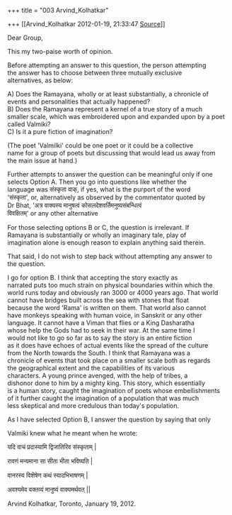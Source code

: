 +++
title = "003 Arvind_Kolhatkar"

+++
[[Arvind_Kolhatkar	2012-01-19, 21:33:47 [Source](https://groups.google.com/g/samskrita/c/KUNziKm9fDQ)]]



Dear Group,

This my two-paise worth of opinion.

Before attempting an answer to this question, the person attempting  
the answer has to choose between three mutually exclusive  
alternatives, as below:

A\) Does the Ramayana, wholly or at least substantially, a chronicle of  
events and personalities that actually happened?  
B) Does the Ramayana represent a kernel of a true story of a much  
smaller scale, which was embroidered upon and expanded upon by a poet  
called Valmiki?  
C) Is it a pure fiction of imagination?

(The poet 'Valmilki' could be one poet or it could be a collective  
name for a group of poets but discussing that would lead us away from  
the main issue at hand.)

Further attempts to answer the question can be meaningful only if one  
selects Option A. Then you go into questions like whether the  
language was संस्कृता वाक्, if yes, what is the purport of the word  
'संस्कृता', or, alternatively as observed by the commentator quoted by  
Dr Bhat, 'अत्र वाक्यस्य मानुषत्वं कोसलदेशवर्तिमनुष्यसंबन्धित्वं  
विवक्षितम्' or any other alternative

For those selecting options B or C, the question is irrelevant. If  
Ramayana is substantially or wholly an imaginary tale, play of  
imagination alone is enough reason to explain anything said therein.

That said, I do not wish to step back without attempting any answer to  
the question.

I go for option B. I think that accepting the story exactly as  
narrated puts too much strain on physical boundaries within which the  
world runs today and obviously ran 3000 or 4000 years ago. That world  
cannot have bridges built across the sea with stones that float  
because the word 'Rama' is written on them. That world also cannot  
have monkeys speaking with human voice, in Sanskrit or any other  
language. It cannot have a Viman that flies or a King Dasharatha  
whose help the Gods had to seek in their war. At the same time I  
would not like to go so far as to say the story is an entire fiction  
as it does have echoes of actual events like the spread of the culture  
from the North towards the South. I think that Ramayana was a  
chronicle of events that took place on a smaller scale both as regards  
the geographical extent and the capabilities of its various  
characters. A young prince avenged, with the help of tribes, a  
dishonor done to him by a mighty king. This story, which essentially  
is a human story, caught the imagination of poets whose embellishments  
of it further caught the imagination of a population that was much  
less skeptical and more credulous than today's population.

As I have selected Option B, I answer the question by saying that only

  
Valmiki knew what he meant when he wrote:

यदि वाचं प्रदास्यामि द्विजातिरिव संस्कृताम् \|  

रावणं मन्यमाना सा सीता भीता भविष्यति \|  

वानरस्य विशॆषेण कथं स्यादभिभाषणम् \|  

अवश्यमेव वक्तव्यं मानुष्यं वाक्यमर्थवत् \|\|

Arvind Kolhatkar, Toronto, January 19, 2012.

